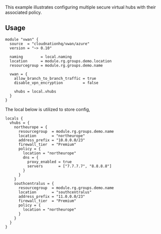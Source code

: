 This example illustrates configuring multiple secure virtual hubs with their associated policy.

## Usage

```hcl
module "vwan" {
  source  = "cloudnationhq/vwan/azure"
  version = "~> 0.10"

  naming        = local.naming
  location      = module.rg.groups.demo.location
  resourcegroup = module.rg.groups.demo.name

  vwan = {
    allow_branch_to_branch_traffic = true
    disable_vpn_encryption         = false

    vhubs = local.vhubs
  }
}
```

The local below is utilized to store config,

```hcl
locals {
  vhubs = {
    northeurope = {
      resourcegroup  = module.rg.groups.demo.name
      location       = "northeurope"
      address_prefix = "10.0.0.0/23"
      firewall_tier  = "Premium"
      policy = {
        location = "northeurope"
        dns = {
          proxy_enabled = true
          servers       = ["7.7.7.7", "8.8.8.8"]
        }
      }
    }
    southcentralus = {
      resourcegroup  = module.rg.groups.demo.name
      location       = "southcentralus"
      address_prefix = "11.0.0.0/23"
      firewall_tier  = "Premium"
      policy = {
        location = "northeurope"
      }
    }
  }
}
```
